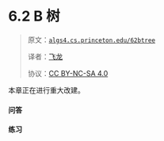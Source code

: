 # 6.2   B 树

> 原文：[`algs4.cs.princeton.edu/62btree`](https://algs4.cs.princeton.edu/62btree)
> 
> 译者：[飞龙](https://github.com/wizardforcel)
> 
> 协议：[CC BY-NC-SA 4.0](https://creativecommons.org/licenses/by-nc-sa/4.0/)

本章正在进行重大改建。

#### 问答

#### 练习
